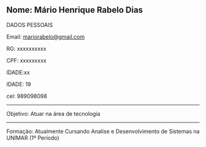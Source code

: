 
Nome: Mário Henrique Rabelo Dias
---
DADOS PESSOAIS

Email: mariorabelo@gmail.com

RG: xxxxxxxxxx

CPF: xxxxxxxxx

IDADE:xx

IDADE: 19

cel: 989098098

---

Objetivo: Atuar na área de tecnologia

---
Formação: Atualmente Cursando Analise e Desenvolvimento de Sistemas na UNIMAR (1º Período)

